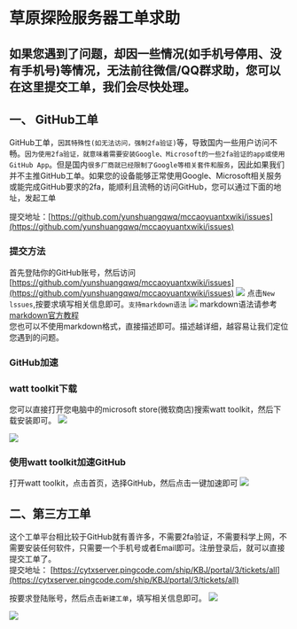 # 草原探险服务器工单求助
## 如果您遇到了问题，却因一些情况(如手机号停用、没有手机号)等情况，无法前往微信/QQ群求助，您可以在这里提交工单，我们会尽快处理。

## 一、 GitHub工单
GitHub工单，`因其特殊性(如无法访问，强制2fa验证)`等，导致国内一些用户访问不畅。`因为使用2fa验证，就意味着需要安装Google、Microsoft的一些2fa验证的app或使用GitHub App`。但是国内`很多厂商就已经限制了Google等相关套件和服务`，因此如果我们并不主推GitHub工单。如果您的设备能够正常使用Google、Microsoft相关服务或能完成GitHub要求的2fa，能顺利且流畅的访问GitHub，您可以通过下面的地址，发起工单

提交地址：[https://github.com/yunshuangqwq/mccaoyuantxwiki/issues](https://github.com/yunshuangqwq/mccaoyuantxwiki/issues)

### 提交方法
首先登陆你的GitHub账号，然后访问[https://github.com/yunshuangqwq/mccaoyuantxwiki/issues](https://github.com/yunshuangqwq/mccaoyuantxwiki/issues)
![](https://img.yunr.us.kg/api/cfile/AgACAgUAAyEGAASO2xA4AAMdZwioNL-mhK2f7_bw0XTiiwpPe2YAAvG_MRuZmkhUymS-qq-hGPgBAAMCAAN3AAM2BA)
点击`New lssues`,按要求填写相关信息即可。`支持markdown语法`
![](https://img.yunr.us.kg/api/cfile/AgACAgUAAyEGAASO2xA4AAMeZwioi_HKAAH4JJgOXO80XKDW5rd_AALzvzEbmZpIVPWDxwahrBQVAQADAgADdwADNgQ)
markdown语法请参考[markdown官方教程](https://markdown.com.cn/basic-syntax/)<br>
您也可以不使用markdown格式，直接描述即可。描述越详细，越容易让我们定位您遇到的问题。

### GitHub加速

### watt toolkit下载
您可以直接打开您电脑中的microsoft store(微软商店)搜索watt toolkit，然后下载安装即可。
![](https://img.yunr.us.kg/api/cfile/AgACAgUAAyEGAASO2xA4AAMYZweqinMdGRBWiIkJB4vI0re0A3QAAp_BMRtRgEFUeLoxZe1RUYsBAAMCAAN5AAM2BA)

![](https://img.yunr.us.kg/api/cfile/AgACAgUAAyEGAASO2xA4AAMZZweqlqy3ZxOf0QM2GwYkeslNkagAAqDBMRtRgEFU7kt_ROghgqEBAAMCAAN5AAM2BA)

### 使用watt toolkit加速GitHub
打开watt toolkit，点击首页，选择GitHub，然后点击一键加速即可
![](https://img.yunr.us.kg/api/cfile/AgACAgUAAyEGAASO2xA4AAMaZweq22Tl61dhgczPBMrrK6vsQPEAAqbBMRtRgEFUYY8GYLnKQmQBAAMCAAN5AAM2BA)

## 二、第三方工单
这个工单平台相比较于GitHub就有善许多，不需要2fa验证，不需要科学上网，不需要安装任何软件，只需要一个手机号或者Email即可。注册登录后，就可以直接提交工单了。<br>
提交地址：
[https://cytxserver.pingcode.com/ship/KBJ/portal/3/tickets/all](https://cytxserver.pingcode.com/ship/KBJ/portal/3/tickets/all)

按要求登陆账号，然后点击`新建工单`，填写相关信息即可。
![](https://img.yunr.us.kg/api/cfile/AgACAgUAAyEGAASO2xA4AAMbZwercvAhLMOJB69CcEhk3alF3qYAArfBMRtRgEFUtfb31DLgci0BAAMCAAN3AAM2BA)

![](https://img.yunr.us.kg/api/cfile/AgACAgUAAyEGAASO2xA4AAMcZwerfm6fd0CLRm8Wv7OVmzMdkXwAArjBMRtRgEFUqg0VBkD5CWUBAAMCAAN3AAM2BA)

